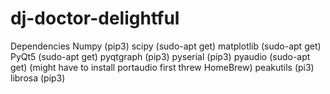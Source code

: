 # dj-doctor-delightful

Dependencies
Numpy (pip3)
scipy (sudo-apt get)
matplotlib (sudo-apt get)
PyQt5 (sudo-apt get)
pyqtgraph (pip3)
pyserial (pip3)
pyaudio (sudo-apt get) (might have to install portaudio first threw HomeBrew)
peakutils (pi3)
librosa (pip3)
